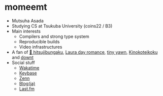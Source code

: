 # momeemt
- Mutsuha Asada
- Studying CS at Tsukuba University (coins22 / B3)
- Main interests
  - Compilers and strong type system
  - Reproducible builds
  - Video infrastructures
- A fan of [🐏 hitsujibungaku](https://open.spotify.com/artist/6S8w5rLsEwjN21jQeRES0n?si=m-8ddm4nQS64ESuMk5LyzQ), [Laura day romance](https://open.spotify.com/artist/19RZk1SGPSL1DChYdDQYl1?si=_gzErQ6DQl2KHFFvq0tKvQ), [tiny yawn](https://open.spotify.com/artist/4qiB0gKNq2SHDGl2pVvXrD?si=zUMscCOFQDunNPQSlPFtGA), [Kinokoteikoku](https://open.spotify.com/artist/61H9d7hbIfFNxJJQmIL9AJ?si=P2C3eqosRwidouvD8zVLLQ) and [downt](https://open.spotify.com/artist/1u3B7ghkXe7pvfxZTmBJlV?si=jV-Y2kCETUytNT8-gfzXmA)
- Social stuff
  - [Wakatime](https://wakatime.com/@momeemt)
  - [Keybase](https://keybase.io/momeemt)
  - [Zenn](https://zenn.dev/momeemt)
  - [Blog(ja)](https://blog.momee.mt)
  - [Last.fm](https://www.last.fm/user/caoirigh_)
